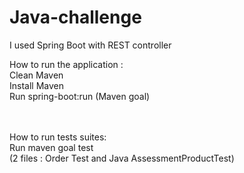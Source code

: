 # Java-challenge

I used Spring Boot with REST controller

How to run the application :<br/>
Clean Maven<br/>
Install Maven<br/>
Run spring-boot:run (Maven goal)<br/><br/><br/>

How to run tests suites:<br/>
Run maven goal test<br/>
(2 files : Order Test and Java AssessmentProductTest)
